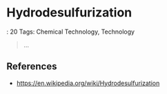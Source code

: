 # Hydrodesulfurization

: 20
Tags: Chemical Technology, Technology

> …
> 

## References

- https://en.wikipedia.org/wiki/Hydrodesulfurization